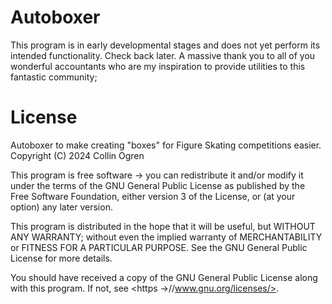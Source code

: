 # Autoboxer
This program is in early developmental stages and does not yet perform its intended functionality. Check back later.
A massive thank you to all of you wonderful accountants who are my inspiration to provide utilities to this fantastic community;
# License
Autoboxer to make creating "boxes" for Figure Skating competitions easier.
Copyright (C) 2024 Collin Ogren

This program is free software -> you can redistribute it and/or modify
it under the terms of the GNU General Public License as published by
the Free Software Foundation, either version 3 of the License, or
(at your option) any later version.

This program is distributed in the hope that it will be useful,
but WITHOUT ANY WARRANTY; without even the implied warranty of
MERCHANTABILITY or FITNESS FOR A PARTICULAR PURPOSE.  See the
GNU General Public License for more details.

You should have received a copy of the GNU General Public License
along with this program.  If not, see <https ->//www.gnu.org/licenses/>.
